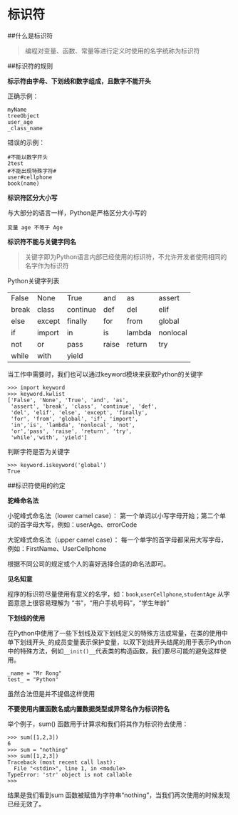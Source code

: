 # 标识符

##什么是标识符

>编程对变量、函数、常量等进行定义时使用的名字统称为标识符

##标识符的规则

**标示符由字母、下划线和数字组成，且数字不能开头**

正确示例：

```
myName
treeObject
user_age
_class_name
```

错误的示例：

```
#不能以数字开头
2test
#不能出现特殊字符#
user#cellphone
book(name)
```

**标识符区分大小写**

与大部分的语言一样，Python是严格区分大小写的

`变量 age 不等于 Age`

**标识符不能与关键字同名**

>关键字即为Python语言内部已经使用的标识符，不允许开发者使用相同的名字作为标识符

Python关键字列表

<table>
    <tr>
        <td>False</td>
        <td>None</td>
        <td>True</td>
        <td>and</td>
        <td>as</td>
        <td>assert</td>
    </tr>
    <tr>
        <td>break</td>
        <td>class</td>
        <td>continue</td>
        <td>def</td>
        <td>del</td>
        <td>elif</td>
    </tr>
    <tr>
        <td>else</td>
        <td>except</td>
        <td>finally</td>
        <td>for</td>
        <td>from</td>
        <td>global</td>
    </tr>
    <tr>
        <td>if</td>
        <td>import</td>
        <td>in</td>
        <td>is</td>
        <td>lambda</td>
        <td>nonlocal</td>
    </tr>
    <tr>
        <td>not</td>
        <td>or</td>
        <td>pass</td>
        <td>raise</td>
        <td>return</td>
        <td>try</td>
    </tr>
    <tr>
        <td>while</td>
        <td>with</td>
        <td>yield</td>
        <td></td>
        <td></td>
        <td></td>
    </tr>
</table>

当工作中需要时，我们也可以通过keyword模块来获取Python的关键字

```
>>> import keyword
>>> keyword.kwlist
['False', 'None', 'True', 'and', 'as',
 'assert', 'break', 'class', 'continue', 'def',
 'del', 'elif', 'else', 'except', 'finally',
 'for', 'from', 'global', 'if', 'import',
 'in','is', 'lambda', 'nonlocal', 'not',
 'or','pass', 'raise', 'return', 'try',
 'while','with', 'yield']
```

判断字符是否为关键字

```
>>> keyword.iskeyword('global')
True
```

##标识符使用的约定

**驼峰命名法**

小驼峰式命名法（lower camel case）： 第一个单词以小写字母开始；第二个单词的首字母大写，例如：userAge、errorCode

大驼峰式命名法（upper camel case）： 每一个单字的首字母都采用大写字母，例如：FirstName、UserCellphone

根据不同公司的规定或个人的喜好选择合适的命名法即可。

**见名知意**

程序的标识符尽量使用有意义的名字，如：`book`,`userCellphone`,`studentAge` 从字面意思上很容易理解为 “书”，“用户手机号码”，“学生年龄”

**下划线的使用**

在Python中使用了一些下划线及双下划线定义的特殊方法或常量，在类的使用中单下划线开头`_`的成员变量表示保护变量，以双下划线开头结尾的用于表示Python中的特殊方法，例如`__init()__`代表类的构造函数，我们要尽可能的避免这样使用。

```
_name = "Mr Rong"
test_ = "Python"
```
虽然合法但是并不提倡这样使用

**不要使用内置函数名或内置数据类型或异常名作为标识符名**

举个例子，sum() 函数用于计算求和我们将其作为标识符去使用：

```
>>> sum([1,2,3])
6
>>> sum = "nothing"
>>> sum([1,2,3])
Traceback (most recent call last):
  File "<stdin>", line 1, in <module>
TypeError: 'str' object is not callable
>>>
```

结果是我们看到sum 函数被赋值为字符串“nothing”，当我们再次使用的时候发现已经无效了。
